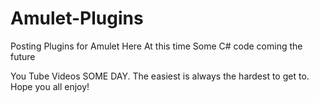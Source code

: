 # Amulet-Plugins
Posting Plugins for Amulet Here At this time
Some C# code coming the future

You Tube Videos SOME DAY. The easiest is always the hardest to get to.
Hope you all enjoy!
